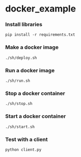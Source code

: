 # docker_example

### Install libraries

```
pip install -r requirements.txt
```


### Make a docker image

```
./sh/deploy.sh
```

### Run a docker image

```
./sh/run.sh
```

### Stop a docker container

```
./sh/stop.sh
```

### Start a docker container

```
./sh/start.sh
```

### Test with a client

```
python client.py
```
